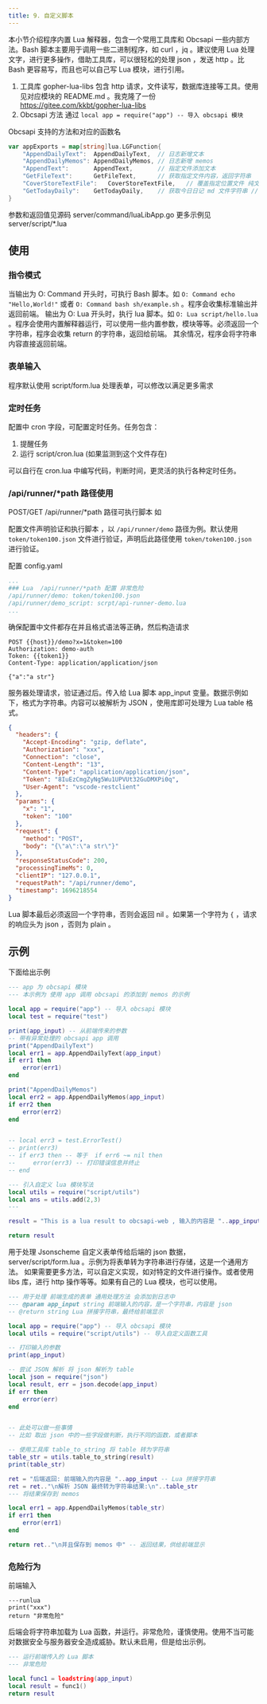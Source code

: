 ```yaml
---
title: 9. 自定义脚本
---
```


本小节介绍程序内置 Lua 解释器，包含一个常用工具库和 Obcsapi 一些内部方法。Bash 脚本主要用于调用一些二进制程序，如 curl ，jq 。建议使用 Lua 处理文字，进行更多操作，借助工具库，可以很轻松的处理 json ，发送 http 。比 Bash 更容易写，而且也可以自己写 Lua 模块，进行引用。

1. 工具库 gopher-lua-libs 包含 http 请求，文件读写，数据库连接等工具。使用见对应模块的 README.md 。我克隆了一份 https://gitee.com/kkbt/gopher-lua-libs
2. Obcsapi 方法 通过 `local app = require("app") -- 导入 obcsapi 模块`

Obcsapi 支持的方法和对应的函数名

```go
var appExports = map[string]lua.LGFunction{
	"AppendDailyText":  AppendDailyText,  // 日志新增文本
	"AppendDailyMemos": AppendDailyMemos, // 日志新增 memos
	"AppendText":       AppendText,       // 指定文件添加文本
	"GetFileText":      GetFileText,      // 获取指定文件内容，返回字符串
	"CoverStoreTextFile":   CoverStoreTextFile,   // 覆盖指定位置文件 纯文本使用
	"GetTodayDaily":    GetTodayDaily,    // 获取今日日记 md 文件字符串 // 每天凌晨 00:00 - 03:59  判断为 today daily 为 昨天的日志
}
```

参数和返回值见源码 server/command/luaLibApp.go 
更多示例见 server/script/*.lua

## 使用

### 指令模式

当输出为 O: Command 开头时，可执行 Bash 脚本。如 `O: Command echo "Hello,World!"` 或者 `O: Command bash sh/example.sh` 。程序会收集标准输出并返回前端。
输出为 O: Lua 开头时，执行 lua 脚本。如 `O: Lua script/hello.lua` 。程序会使用内置解释器运行，可以使用一些内置参数，模块等等。必须返回一个字符串，程序会收集 return 的字符串，返回给前端。
其余情况，程序会将字符串内容直接返回前端。

### 表单输入

程序默认使用 script/form.lua 处理表单，可以修改以满足更多需求

### 定时任务

配置中 cron 字段，可配置定时任务。任务包含：
1. 提醒任务
2. 运行 script/cron.lua (如果监测到这个文件存在)

可以自行在 cron.lua 中编写代码，判断时间，更灵活的执行各种定时任务。

### /api/runner/*path 路径使用

POST/GET /api/runner/*path 路径可执行脚本 如 

配置文件声明验证和执行脚本 ，以 `/api/runner/demo` 路径为例。默认使用 `token/token100.json` 文件进行验证，声明后此路径使用 `token/token100.json` 进行验证。

配置 config.yaml
```yaml
...
### Lua  /api/runner/*path 配置 非常危险
/api/runner/demo: token/token100.json
/api/runner/demo_script: scrpt/api-runner-demo.lua
...
```
确保配置中文件都存在并且格式语法等正确，然后构造请求
```http
POST {{host}}/demo?x=1&token=100
Authorization: demo-auth
Token: {{token1}}
Content-Type: application/application/json

{"a":"a str"}
```

服务器处理请求，验证通过后。传入给 Lua 脚本 app_input 变量。数据示例如下，格式为字符串。内容可以被解析为 JSON ，使用库即可处理为 Lua table 格式。

```json
{
  "headers": {
    "Accept-Encoding": "gzip, deflate",
    "Authorization": "xxx",
    "Connection": "close",
    "Content-Length": "13",
    "Content-Type": "application/application/json",
    "Token": "8IuEzCmgZyNg5Wu1UPVUt32GuDMXPi0q",
    "User-Agent": "vscode-restclient"
  },
  "params": {
    "x": "1",
    "token": "100"
  },
  "request": {
    "method": "POST",
    "body": "{\"a\":\"a str\"}"
  },
  "responseStatusCode": 200,
  "processingTimeMs": 0,
  "clientIP": "127.0.0.1",
  "requestPath": "/api/runner/demo",
  "timestamp": 1696218554
}
```

Lua 脚本最后必须返回一个字符串，否则会返回 nil 。如果第一个字符为 `{` ，请求的响应头为 json ，否则为 plain 。

## 示例

下面给出示例

```lua
--- app 为 obcsapi 模块
--- 本示例为 使用 app 调用 obcsapi 的添加到 memos 的示例

local app = require("app") -- 导入 obcsapi 模块
local test = require("test")

print(app_input) -- 从前端传来的参数
-- 带有异常处理的 obcsapi app 调用
print("AppendDailyText")
local err1 = app.AppendDailyText(app_input)
if err1 then
    error(err1)
end

print("AppendDailyMemos")
local err2 = app.AppendDailyMemos(app_input)
if err2 then
    error(err2)
end


-- local err3 = test.ErrorTest()
-- print(err3)
-- if err3 then -- 等于  if err6 ~= nil then
--     error(err3) -- 打印错误信息并终止
-- end

--- 引入自定义 lua 模块写法
local utils = require("script/utils")
local ans = utils.add(2,3)
---

result = "This is a lua result to obcsapi-web , 输入的内容是 "..app_input -- Lua 拼接字符串

return result
```

用于处理 Jsonscheme 自定义表单传给后端的 json 数据， server/script/form.lua 。示例为将表单转为字符串进行存储，这是一个通用方法。
如果需要更多方法，可以自定义实现，如对特定的文件进行操作。或者使用 libs 库，进行 http 操作等等。如果有自己的 Lua 模块，也可以使用。

```lua
--- 用于处理 前端生成的表单 通用处理方法 会添加到日志中
--- @param app_input string 前端输入的内容，是一个字符串，内容是 json
-- @return string Lua 拼接字符串，最终给前端显示

local app = require("app") -- 导入 obcsapi 模块
local utils = require("script/utils") -- 导入自定义函数工具

-- 打印输入的参数
print(app_input)

-- 尝试 JSON 解析 将 json 解析为 table
local json = require("json")
local result, err = json.decode(app_input)
if err then
    error(err)
end


-- 此处可以做一些事情 
-- 比如 取出 json 中的一些字段做判断，执行不同的函数，或者脚本

-- 使用工具库 table_to_string 将 table 转为字符串
table_str = utils.table_to_string(result)
print(table_str)

ret = "后端返回: 前端输入的内容是 "..app_input -- Lua 拼接字符串
ret = ret.."\n解析 JSON 最终转为字符串结果:\n"..table_str
--- 将结果保存到 memos

local err1 = app.AppendDailyMemos(table_str)
if err1 then
    error(err1)
end

return ret.."\n并且保存到 memos 中" -- 返回结果，供给前端显示
```


### 危险行为

前端输入 

```
---runlua
print("xxx")
return "非常危险"
```

后端会将字符串加载为 Lua 函数，并运行。非常危险，谨慎使用。使用不当可能对数据安全与服务器安全造成威胁。默认未启用，但是给出示例。

```lua
--- 运行前端传入的 Lua 脚本
--- 非常危险 

local func1 = loadstring(app_input)
local result = func1()
return result
```


